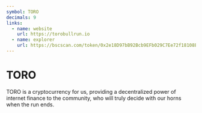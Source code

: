 ```yaml
---
symbol: TORO
decimals: 9
links:
  - name: website
    url: https://torobullrun.io
  - name: explorer
    url: https://bscscan.com/token/0x2e18D97bB92Bcb9EFb029C7Ee72f18108Ec36C2C
---
```


# TORO

TORO is a cryptocurrency for us, providing a decentralized power of internet finance to the community, who will truly decide with our horns when the run ends.
